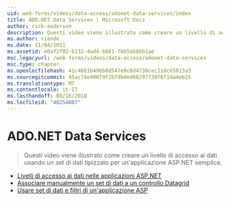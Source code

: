 ```yaml
---
uid: web-forms/videos/data-access/adonet-data-services/index
title: ADO.NET Data Services | Microsoft Docs
author: rick-anderson
description: Questi video viene illustrato come creare un livello di accesso ai dati usando un set di dati tipizzato per un'applicazione ASP.NET semplice.
ms.author: riande
ms.date: 11/04/2011
ms.assetid: e0af2f02-b132-4ad4-b881-f6b5ab86b1ae
msc.legacyurl: /web-forms/videos/data-access/adonet-data-services
msc.type: chapter
ms.openlocfilehash: 41c4661b496b8d547e9c6d4730cec11dc65013a3
ms.sourcegitcommit: 45ac74e400f9f2b7dbded66297730f6f14a4eb25
ms.translationtype: MT
ms.contentlocale: it-IT
ms.lasthandoff: 08/16/2018
ms.locfileid: "48254887"
---
```

<a name="adonet-data-services"></a>ADO.NET Data Services
====================
> Questi video viene illustrato come creare un livello di accesso ai dati usando un set di dati tipizzato per un'applicazione ASP.NET semplice.


- [Livelli di accesso ai dati nelle applicazioni ASP.NET](data-access-layers-in-aspnet-applications.md)
- [Associare manualmente un set di dati a un controllo Datagrid](how-to-manually-bind-a-dataset-to-a-datagrid.md)
- [Usare set di dati e filtri di un'applicazione ASP](how-to-work-with-datasets-and-filters-from-an-asp-application.md)
